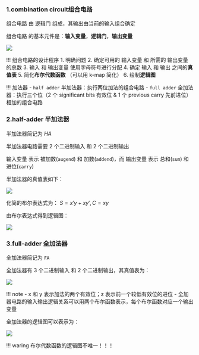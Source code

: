 

### 1.combination circuit组合电路 ###

组合电路 由 逻辑门 组成，其输出由当前的输入组合确定

组合电路 的基本元件是：**输入变量**，**逻辑门**，**输出变量**

![](https://static.javatpoint.com/tutorial/coa/images/combinational-circuits.png)


!!! 组合电路的设计程序
	1.	明确问题
	2.	确定可用的 输入变量 和 所需的 输出变量 的总数
	3.	输入 和 输出变量 使用字母符号进行分配
	4.	确定 输入 和 输出 之间的**真值表**
	5.	简化**布尔代数函数** （可以用 k-map 简化）
	6.	绘制**逻辑图**

!!! 加法器
	- `half adder` 半加法器：执行两位加法的组合电路
	- `full adder` 全加法器：执行三个位（2 个 significant bits 有效位 & 1 个 previous carry 先前进位）相加的组合电路

### 2.half-adder 半加法器 ###

半加法器简记为 $HA$

半加法器电路需要 2 个二进制输入 和 2 个二进制输出

输入变量 表示 被加数(`augend`) 和 加数(`addend`)，而 输出变量 表示 总和(`sum`) 和 进位(`carry`)

半加法器的真值表如下：

![](https://static.javatpoint.com/tutorial/coa/images/half-adder.png)

化简的布尔表达式为： $S = x'y + xy', C = xy$

由布尔表达式得到逻辑图：

![](https://static.javatpoint.com/tutorial/coa/images/half-adder2.png)


### 3.full-adder 全加法器 ###

全加法器简记为 `FA`

全加法器有 3 个二进制输入 和 2 个二进制输出，其真值表为：

![](https://static.javatpoint.com/tutorial/coa/images/full-adder.png)

!!! note
	- x 和 y 表示加法的两个有效位；z 表示前一个较低有效位的进位
	- 全加器电路的输入输出逻辑关系可以用两个布尔函数表示，每个布尔函数对应一个输出变量

全加法器的逻辑图可以表示为：

![](https://static.javatpoint.com/tutorial/coa/images/full-adder3.png)

!!! waring
	布尔代数函数的逻辑图不唯一！！！

